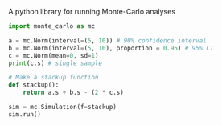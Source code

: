 A python library for running Monte-Carlo analyses

```python
import monte_carlo as mc

a = mc.Norm(interval=(5, 10)) # 90% confidence interval
b = mc.Norm(interval=(5, 10), proportion = 0.95) # 95% CI
c = mc.Norm(mean=0, sd=1)
print(c.s) # single sample

# Make a stackup function
def stackup():
    return a.s + b.s - (2 * c.s)

sim = mc.Simulation(f=stackup)
sim.run()

```
